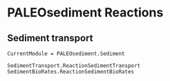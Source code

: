 # PALEOsediment Reactions

## Sediment transport
```@meta
CurrentModule = PALEOsediment.Sediment
```

```@docs
SedimentTransport.ReactionSedimentTransport
SedimentBioRates.ReactionSedimentBioRates
```